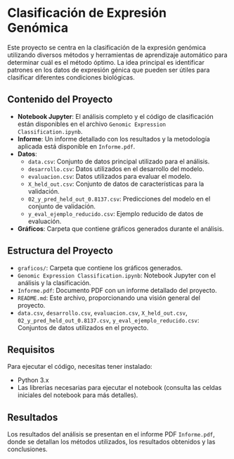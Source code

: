 # Clasificación de Expresión Genómica

Este proyecto se centra en la clasificación de la expresión genómica utilizando diversos métodos y herramientas de aprendizaje automático para determinar cuál es el método óptimo. La idea principal es identificar patrones en los datos de expresión génica que pueden ser útiles para clasificar diferentes condiciones biológicas.

## Contenido del Proyecto

- **Notebook Jupyter**: El análisis completo y el código de clasificación están disponibles en el archivo `Genomic Expression Classification.ipynb`.
- **Informe**: Un informe detallado con los resultados y la metodología aplicada está disponible en `Informe.pdf`.
- **Datos**:
  - `data.csv`: Conjunto de datos principal utilizado para el análisis.
  - `desarrollo.csv`: Datos utilizados en el desarrollo del modelo.
  - `evaluacion.csv`: Datos utilizados para evaluar el modelo.
  - `X_held_out.csv`: Conjunto de datos de características para la validación.
  - `02_y_pred_held_out_0.8137.csv`: Predicciones del modelo en el conjunto de validación.
  - `y_eval_ejemplo_reducido.csv`: Ejemplo reducido de datos de evaluación.
- **Gráficos**: Carpeta que contiene gráficos generados durante el análisis.

## Estructura del Proyecto

- `graficos/`: Carpeta que contiene los gráficos generados.
- `Genomic Expression Classification.ipynb`: Notebook Jupyter con el análisis y la clasificación.
- `Informe.pdf`: Documento PDF con un informe detallado del proyecto.
- `README.md`: Este archivo, proporcionando una visión general del proyecto.
- `data.csv`, `desarrollo.csv`, `evaluacion.csv`, `X_held_out.csv`, `02_y_pred_held_out_0.8137.csv`, `y_eval_ejemplo_reducido.csv`: Conjuntos de datos utilizados en el proyecto.

## Requisitos

Para ejecutar el código, necesitas tener instalado:

- Python 3.x
- Las librerías necesarias para ejecutar el notebook (consulta las celdas iniciales del notebook para más detalles).

## Resultados

Los resultados del análisis se presentan en el informe PDF `Informe.pdf`, donde se detallan los métodos utilizados, los resultados obtenidos y las conclusiones.


